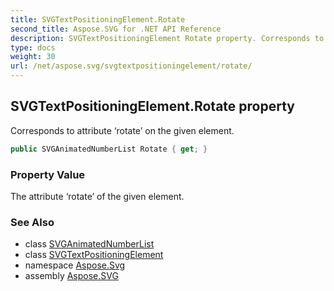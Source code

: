 ```yaml
---
title: SVGTextPositioningElement.Rotate
second_title: Aspose.SVG for .NET API Reference
description: SVGTextPositioningElement Rotate property. Corresponds to attribute rotate on the given element
type: docs
weight: 30
url: /net/aspose.svg/svgtextpositioningelement/rotate/
---
```

## SVGTextPositioningElement.Rotate property

Corresponds to attribute ‘rotate’ on the given element.

```csharp
public SVGAnimatedNumberList Rotate { get; }
```

### Property Value

The attribute ‘rotate’ of the given element.

### See Also

* class [SVGAnimatedNumberList](../../../aspose.svg.datatypes/svganimatednumberlist/)
* class [SVGTextPositioningElement](../)
* namespace [Aspose.Svg](../../../aspose.svg/)
* assembly [Aspose.SVG](../../../)
